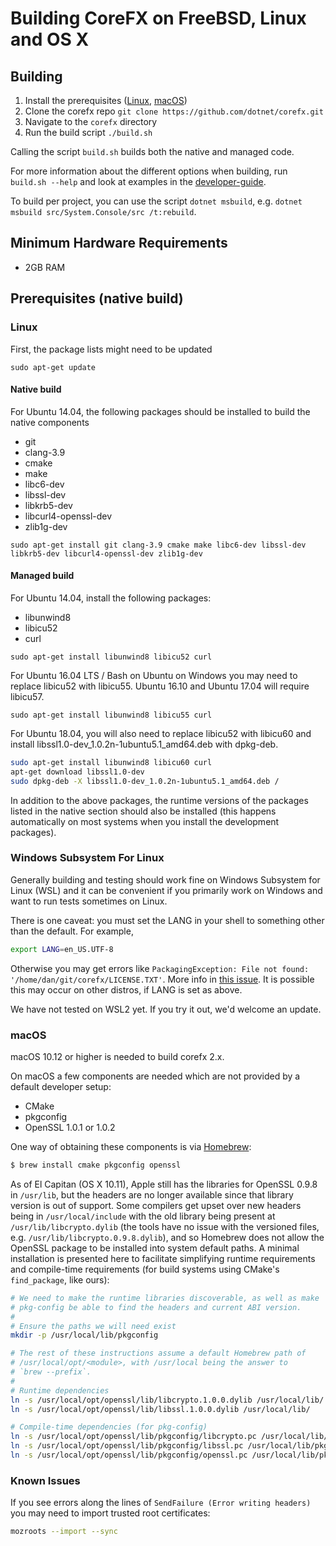 Building CoreFX on FreeBSD, Linux and OS X
==========================================
## Building

1. Install the prerequisites ([Linux](#user-content-linux), [macOS](#user-content-macos))
2. Clone the corefx repo `git clone https://github.com/dotnet/corefx.git`
3. Navigate to the `corefx` directory
4. Run the build script `./build.sh`

Calling the script `build.sh` builds both the native and managed code.

For more information about the different options when building, run `build.sh --help` and look at examples in the [developer-guide](../project-docs/developer-guide.md).

To build per project, you can use the script `dotnet msbuild`, e.g. `dotnet msbuild src/System.Console/src /t:rebuild`.

## Minimum Hardware Requirements
- 2GB RAM

## Prerequisites (native build)

### Linux

First, the package lists might need to be updated

`sudo apt-get update`

#### Native build

For Ubuntu 14.04, the following packages should be installed to build the native
components

* git
* clang-3.9
* cmake
* make
* libc6-dev
* libssl-dev
* libkrb5-dev
* libcurl4-openssl-dev
* zlib1g-dev

`sudo apt-get install git clang-3.9 cmake make libc6-dev libssl-dev libkrb5-dev
libcurl4-openssl-dev zlib1g-dev`

#### Managed build

For Ubuntu 14.04, install the following packages:

* libunwind8
* libicu52
* curl

`sudo apt-get install libunwind8 libicu52 curl`

For Ubuntu 16.04 LTS / Bash on Ubuntu on Windows you may need to replace libicu52 with libicu55.
Ubuntu 16.10 and Ubuntu 17.04 will require libicu57.

`sudo apt-get install libunwind8 libicu55 curl`

For Ubuntu 18.04, you will also need to replace libicu52 with libicu60 and install libssl1.0-dev_1.0.2n-1ubuntu5.1_amd64.deb with dpkg-deb.

```sh
sudo apt-get install libunwind8 libicu60 curl
apt-get download libssl1.0-dev
sudo dpkg-deb -X libssl1.0-dev_1.0.2n-1ubuntu5.1_amd64.deb /
```

In addition to the above packages, the runtime versions of the packages listed
in the native section should also be installed (this happens automatically on
most systems when you install the development packages).

### Windows Subsystem For Linux

Generally building and testing should work fine on Windows Subsystem for Linux (WSL) and it can be convenient if you primarily work on Windows and want to run tests sometimes on Linux. 

There is one caveat: you must set the LANG in your shell to something other than the default. For example,
```sh
export LANG=en_US.UTF-8
```
Otherwise you may get errors like `PackagingException: File not found: '/home/dan/git/corefx/LICENSE.TXT'`. More info in [this issue](https://github.com/dotnet/corefx/issues/38608). It is possible this may occur on other distros, if LANG is set as above.

We have not tested on WSL2 yet. If you try it out, we'd welcome an update.

### macOS

macOS 10.12 or higher is needed to build corefx 2.x.

On macOS a few components are needed which are not provided by a default developer setup:
* CMake
* pkgconfig
* OpenSSL 1.0.1 or 1.0.2

One way of obtaining these components is via [Homebrew](http://brew.sh):
```sh
$ brew install cmake pkgconfig openssl
```

As of El Capitan (OS X 10.11), Apple still has the libraries for OpenSSL 0.9.8 in `/usr/lib`,
but the headers are no longer available since that library version is out of support.
Some compilers get upset over new headers being in `/usr/local/include` with the old library being present at
`/usr/lib/libcrypto.dylib` (the tools have no issue with the versioned files, e.g. `/usr/lib/libcrypto.0.9.8.dylib`),
and so Homebrew does not allow the OpenSSL package to be installed into system default paths. A minimal installation
is presented here to facilitate simplifying runtime requirements and compile-time requirements (for build systems using
CMake's `find_package`, like ours):
```sh
# We need to make the runtime libraries discoverable, as well as make
# pkg-config be able to find the headers and current ABI version.
#
# Ensure the paths we will need exist
mkdir -p /usr/local/lib/pkgconfig

# The rest of these instructions assume a default Homebrew path of
# /usr/local/opt/<module>, with /usr/local being the answer to
# `brew --prefix`.
#
# Runtime dependencies
ln -s /usr/local/opt/openssl/lib/libcrypto.1.0.0.dylib /usr/local/lib/
ln -s /usr/local/opt/openssl/lib/libssl.1.0.0.dylib /usr/local/lib/

# Compile-time dependencies (for pkg-config)
ln -s /usr/local/opt/openssl/lib/pkgconfig/libcrypto.pc /usr/local/lib/pkgconfig/
ln -s /usr/local/opt/openssl/lib/pkgconfig/libssl.pc /usr/local/lib/pkgconfig/
ln -s /usr/local/opt/openssl/lib/pkgconfig/openssl.pc /usr/local/lib/pkgconfig/
```

### Known Issues
If you see errors along the lines of `SendFailure (Error writing headers)` you may need to import trusted root certificates:

```sh
mozroots --import --sync
```

